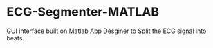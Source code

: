 # ECG-Segmenter-MATLAB
GUI interface built on Matlab App Desginer to Split the ECG signal into beats. 
